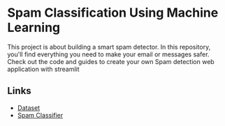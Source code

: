 
# Spam Classification Using Machine Learning

This project is  about building a smart spam detector. In this repository, you'll find everything you need to make your email or messages safer. Check out the code and guides to create your own Spam detection web application with streamlit


## Links

 - [Dataset](https://archive.ics.uci.edu/dataset/228/sms+spam+collection)
 - [Spam Classifier](https://spamclassifier-h3kf6kbce4xadkmeheacvr.streamlit.app/)

